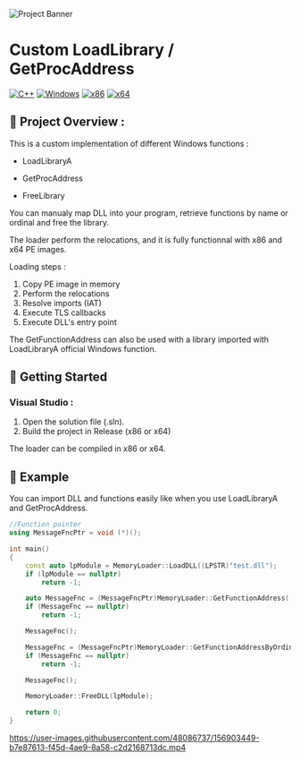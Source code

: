 ![Project Banner](https://github.com/adamhlt/Manual-DLL-Loader/blob/main/Ressources/banner.png)

# Custom LoadLibrary / GetProcAddress

[![C++](https://img.shields.io/badge/language-C%2B%2B-%23f34b7d.svg?style=for-the-badge&logo=appveyor)](https://en.wikipedia.org/wiki/C%2B%2B) [![Windows](https://img.shields.io/badge/platform-Windows-0078d7.svg?style=for-the-badge&logo=appveyor)](https://en.wikipedia.org/wiki/Microsoft_Windows) [![x86](https://img.shields.io/badge/arch-x86-red.svg?style=for-the-badge&logo=appveyor)](https://en.wikipedia.org/wiki/X86) [![x64](https://img.shields.io/badge/arch-x64-green.svg?style=for-the-badge&logo=appveyor)](https://en.wikipedia.org/wiki/X64)

## :open_book: Project Overview :

This is a custom implementation of different Windows functions : 

- LoadLibraryA

- GetProcAddress

- FreeLibrary

You can manualy map DLL into your program, retrieve functions by name or ordinal and free the library.

The loader perform the relocations, and it is fully functionnal with x86 and x64 PE images.

Loading steps :

1. Copy PE image in memory
2. Perform the relocations
3. Resolve imports (IAT)
4. Execute TLS callbacks
5. Execute DLL's entry point 

The GetFunctionAddress can also be used with a library imported with LoadLibraryA official Windows function.

## :rocket: Getting Started
### Visual Studio :
1. Open the solution file (.sln).
2. Build the project in Release (x86 or x64)

The loader can be compiled in x86 or x64.

## :test_tube: Example

You can import DLL and functions easily like when you use LoadLibraryA and GetProcAddress.

```c++
//Function pointer
using MessageFncPtr = void (*)();

int main()
{
	const auto lpModule = MemoryLoader::LoadDLL((LPSTR)"test.dll");
	if (lpModule == nullptr)
		return -1;

	auto MessageFnc = (MessageFncPtr)MemoryLoader::GetFunctionAddress((LPVOID)lpModule, (const LPSTR)"Message");
	if (MessageFnc == nullptr)
		return -1;

	MessageFnc();

	MessageFnc = (MessageFncPtr)MemoryLoader::GetFunctionAddressByOrdinal((LPVOID)lpModule, 1);
	if (MessageFnc == nullptr)
		return -1;

	MessageFnc();

	MemoryLoader::FreeDLL(lpModule);

	return 0;
}
```
https://user-images.githubusercontent.com/48086737/156903449-b7e87613-f45d-4ae9-8a58-c2d2168713dc.mp4
